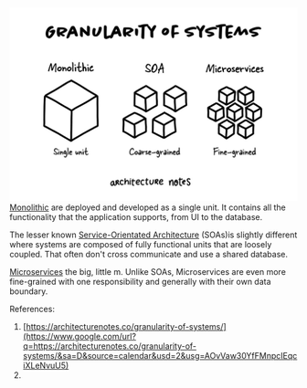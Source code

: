 ![Pasted image 20230605223311](../../../../_Attachments/Pasted%20image%2020230605223311.png)
[Monolithic](Monolithic.md) are deployed and developed as a single unit. It contains all the functionality that the application supports, from UI to the database.

The lesser known [Service-Orientated Architecture](Service-Orientated%20Architecture) (SOAs)is slightly different where systems are composed of fully functional units that are loosely coupled. That often don't cross communicate and use a shared database.

[Microservices](Microservices.md) the big, little m. Unlike SOAs, Microservices are even more fine-grained with one responsibility and generally with their own data boundary.

References:
1. [https://architecturenotes.co/granularity-of-systems/](https://www.google.com/url?q=https://architecturenotes.co/granularity-of-systems/&sa=D&source=calendar&usd=2&usg=AOvVaw30YfFMnpcIEqciXLeNvuU5)
2. 
